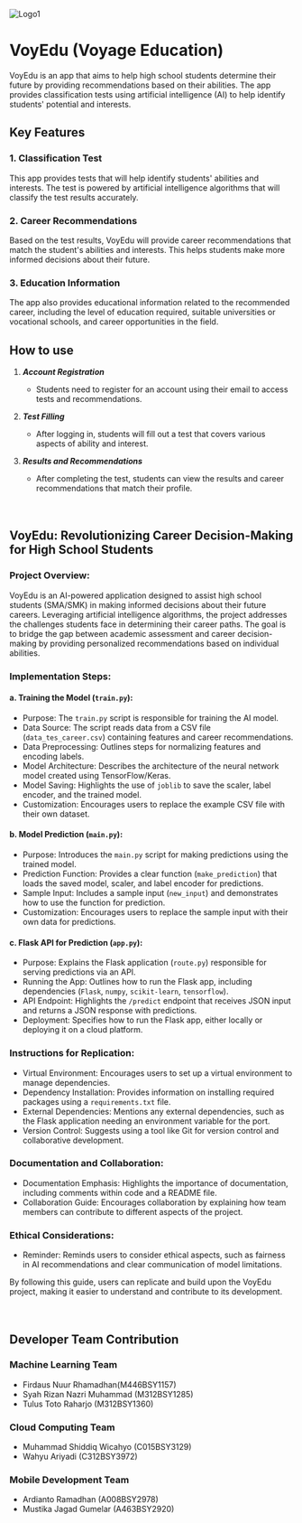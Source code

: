 ![Logo1](https://github.com/mhmmdshiddiq/voyage_education/assets/114437804/37cee9b7-9ebc-476e-8907-5da91a43604b)
# VoyEdu (Voyage Education)

VoyEdu is an app that aims to help high school students determine their future by providing recommendations based on their abilities. The app provides classification tests using artificial intelligence (AI) to help identify students' potential and interests.

## Key Features

### 1. Classification Test
This app provides tests that will help identify students' abilities and interests. The test is powered by artificial intelligence algorithms that will classify the test results accurately.

### 2. Career Recommendations
Based on the test results, VoyEdu will provide career recommendations that match the student's abilities and interests. This helps students make more informed decisions about their future.

### 3. Education Information
The app also provides educational information related to the recommended career, including the level of education required, suitable universities or vocational schools, and career opportunities in the field.

## How to use

1. ***Account Registration***
   - Students need to register for an account using their email to access tests and recommendations.

2. ***Test Filling***
   - After logging in, students will fill out a test that covers various aspects of ability and interest.

3. ***Results and Recommendations***
   - After completing the test, students can view the results and career recommendations that match their profile.
<br><br><br>
## VoyEdu: Revolutionizing Career Decision-Making for High School Students

### Project Overview:
VoyEdu is an AI-powered application designed to assist high school students (SMA/SMK) in making informed decisions about their future careers. Leveraging artificial intelligence algorithms, the project addresses the challenges students face in determining their career paths. The goal is to bridge the gap between academic assessment and career decision-making by providing personalized recommendations based on individual abilities.

### Implementation Steps:
#### a. Training the Model (`train.py`):
- Purpose: The `train.py` script is responsible for training the AI model.
- Data Source: The script reads data from a CSV file (`data_tes_career.csv`) containing features and career recommendations.
- Data Preprocessing: Outlines steps for normalizing features and encoding labels.
- Model Architecture: Describes the architecture of the neural network model created using TensorFlow/Keras.
- Model Saving: Highlights the use of `joblib` to save the scaler, label encoder, and the trained model.
- Customization: Encourages users to replace the example CSV file with their own dataset.

#### b. Model Prediction (`main.py`):
- Purpose: Introduces the `main.py` script for making predictions using the trained model.
- Prediction Function: Provides a clear function (`make_prediction`) that loads the saved model, scaler, and label encoder for predictions.
- Sample Input: Includes a sample input (`new_input`) and demonstrates how to use the function for prediction.
- Customization: Encourages users to replace the sample input with their own data for predictions.

#### c. Flask API for Prediction (`app.py`):
- Purpose: Explains the Flask application (`route.py`) responsible for serving predictions via an API.
- Running the App: Outlines how to run the Flask app, including dependencies (`Flask`, `numpy`, `scikit-learn`, `tensorflow`).
- API Endpoint: Highlights the `/predict` endpoint that receives JSON input and returns a JSON response with predictions.
- Deployment: Specifies how to run the Flask app, either locally or deploying it on a cloud platform.

### Instructions for Replication:
- Virtual Environment: Encourages users to set up a virtual environment to manage dependencies.
- Dependency Installation: Provides information on installing required packages using a `requirements.txt` file.
- External Dependencies: Mentions any external dependencies, such as the Flask application needing an environment variable for the port.
- Version Control: Suggests using a tool like Git for version control and collaborative development.

### Documentation and Collaboration:
- Documentation Emphasis: Highlights the importance of documentation, including comments within code and a README file.
- Collaboration Guide: Encourages collaboration by explaining how team members can contribute to different aspects of the project.

### Ethical Considerations:
- Reminder: Reminds users to consider ethical aspects, such as fairness in AI recommendations and clear communication of model limitations.

By following this guide, users can replicate and build upon the VoyEdu project, making it easier to understand and contribute to its development.
<br><br><br>
## Developer Team Contribution
### Machine Learning Team
- Firdaus Nuur Rhamadhan(M446BSY1157)
- Syah Rizan Nazri Muhammad (M312BSY1285)
- Tulus Toto Raharjo (M312BSY1360)

### Cloud Computing Team
- Muhammad Shiddiq Wicahyo (C015BSY3129)
- Wahyu Ariyadi (C312BSY3972)

### Mobile Development Team
- Ardianto Ramadhan (A008BSY2978)
- Mustika Jagad Gumelar (A463BSY2920)
